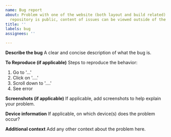 ```yaml
---
name: Bug report
about: Problem with one of the website (both layout and build related). Note, this
  repository is public, content of issues can be viewed outside of the organization.
title: ''
labels: bug
assignees: ''

---
```


**Describe the bug**
A clear and concise description of what the bug is.

**To Reproduce (if applicable)**
Steps to reproduce the behavior:
1. Go to '...'
2. Click on '....'
3. Scroll down to '....'
4. See error

**Screenshots (if applicable)**
If applicable, add screenshots to help explain your problem.

**Device information**
If applicable, on which device(s) does the problem occur?

**Additional context**
Add any other context about the problem here.
